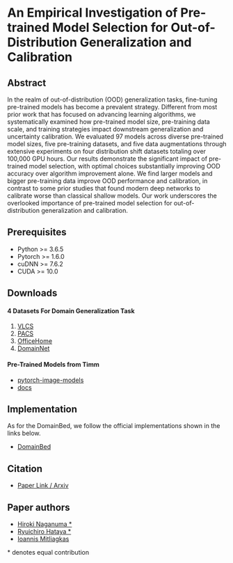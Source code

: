 # An Empirical Investigation of Pre-trained Model Selection for Out-of-Distribution Generalization and Calibration

## Abstract
In the realm of out-of-distribution (OOD) generalization tasks, fine-tuning pre-trained models has become a prevalent strategy. Different from most prior work that has focused on advancing learning algorithms, we systematically examined how pre-trained model size, pre-training data scale, and training strategies impact downstream generalization and uncertainty calibration. We evaluated 97 models across diverse pre-trained model sizes, five pre-training datasets, and five data augmentations through extensive experiments on four distribution shift datasets totaling over 100,000 GPU hours. Our results demonstrate the significant impact of pre-trained model selection, with optimal choices substantially improving OOD accuracy over algorithm improvement alone. We find larger models and bigger pre-training data improve OOD performance and calibration, in contrast to some prior studies that found modern deep networks to calibrate worse than classical shallow models. Our work underscores the overlooked importance of pre-trained model selection for out-of-distribution generalization and calibration.

## Prerequisites
- Python >= 3.6.5
- Pytorch >= 1.6.0
- cuDNN >= 7.6.2
- CUDA >= 10.0

## Downloads 
#### 4 Datasets For Domain Generalization Task
1. [VLCS](https://github.com/facebookresearch/DomainBed)
2. [PACS](https://github.com/facebookresearch/DomainBed)
3. [OfficeHome](https://github.com/facebookresearch/DomainBed)
4. [DomainNet](https://github.com/facebookresearch/DomainBed)

#### Pre-Trained Models from Timm
- [pytorch-image-models](https://github.com/huggingface/pytorch-image-models)
- [docs](huggingface.co/docs/timm)

## Implementation
As for the DomainBed, we follow the official implementations shown in the links below.
- [DomainBed](https://github.com/facebookresearch/DomainBed)

## Citation 
- [Paper Link / Arxiv](https://arxiv.org/abs/2307.08187)

## Paper authors
- [Hiroki Naganuma \*](https://hiroki11x.github.io/)
- [Ryuichiro Hataya \*](https://mosko.tokyo/)
- [Ioannis Mitliagkas](http://mitliagkas.github.io/)


 \* denotes equal contribution

